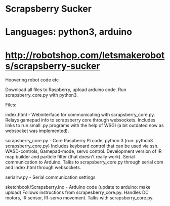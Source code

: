 # Scrapsberry Sucker
# Languages: python3, arduino
# http://robotshop.com/letsmakerobots/scrapsberry-sucker

Hoovering robot code etc

Download all files to Raspberry, upload arduino code. Run scrapsberry_core.py with python3.

Files:

index.html - Webinterface for communicating with scrapsberry_core.py. Relays gamepad info to scrapsberry core through websockets. Includes links to run small .py programs with the help of WSGI (a bit outdated now as websocket was implemented).

scrapsberry_core.py - Core Raspberry Pi code, python 3 (run: python3 scrapsberry_core.py)
Includes keyboard control that can be used via ssh. WASD-controls, Gamepad-mode, servo control. Development version of IR map builder and particle filter (that doesn't really work). Serial communication to Arduino. Talks to scrapsberry_core.py through serial com and index.html through websockets.

serialrw.py - Serial communication settings

sketchbook/Scrapsberry.ino - Arduino code (update to arduino: make upload)
Follows instructions from scrapesberry_core.py. Handles DC motors, IR sensor, IR-servo movement. Talks with scrapsberry_core.py.
